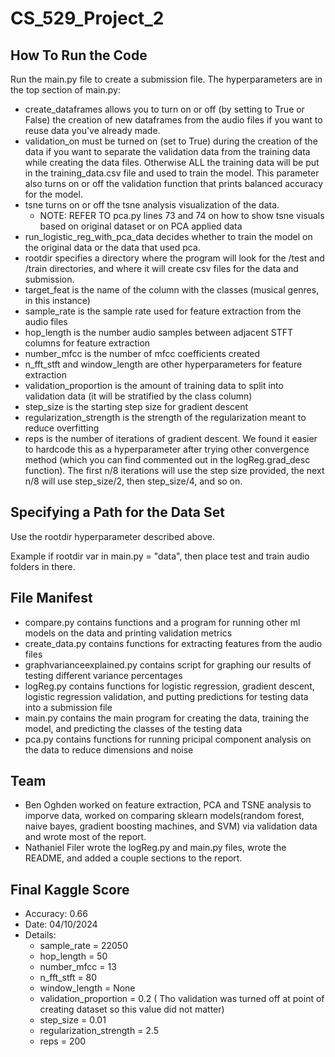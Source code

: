 # CS_529_Project_2

## How To Run the Code
Run the main.py file to create a submission file.
The hyperparameters are in the top section of main.py:

- create_dataframes allows you to turn on or off (by setting to True or False) the creation of new dataframes from the audio files if you want to reuse data you've already made.
- validation_on must be turned on (set to True) during the creation of the data if you want to separate the validation data from the training data while creating the data files.  Otherwise ALL the training data will be put in the training_data.csv file and used to train the model.  This parameter also turns on or off the validation function that prints balanced accuracy for the model.
- tsne turns on or off the tsne analysis visualization of the data.
    - NOTE: REFER TO pca.py lines 73 and 74 on how to show tsne visuals based on original dataset or on PCA applied data
- run_logistic_reg_with_pca_data decides whether to train the model on the original data or the data that used pca.
- rootdir specifies a directory where the program will look for the /test and /train directories, and where it will create csv files for the data and submission.
- target_feat is the name of the column with the classes (musical genres, in this instance)
- sample_rate is the sample rate used for feature extraction from the audio files
- hop_length is the number audio samples between adjacent STFT columns for feature extraction
- number_mfcc is the number of mfcc coefficients created
- n_fft_stft and window_length are other hyperparameters for feature extraction
- validation_proportion is the amount of training data to split into validation data (it will be stratified by the class column)
- step_size is the starting step size for gradient descent
- regularization_strength is the strength of the regularization meant to reduce overfitting
- reps is the number of iterations of gradient descent.  We found it easier to hardcode this as a hyperparameter after trying other convergence method (which you can find commented out in the logReg.grad_desc function).  The first n/8 iterations will use the step size provided, the next n/8 will use step_size/2, then step_size/4, and so on.

## Specifying a Path for the Data Set
Use the rootdir hyperparameter described above.

Example if rootdir var in main.py = "data", then place test and train audio folders in there.


## File Manifest
- compare.py contains functions and a program for running other ml models on the data and printing validation metrics
- create_data.py contains functions for extracting features from the audio files
- graphvarianceexplained.py contains script for graphing our results of testing different variance percentages
- logReg.py contains functions for logistic regression, gradient descent, logistic regression validation, and putting predictions for testing data into a submission file
- main.py contains the main program for creating the data, training the model, and predicting the classes of the testing data
- pca.py contains functions for running pricipal component analysis on the data to reduce dimensions and noise


## Team
- Ben Oghden worked on feature extraction, PCA and TSNE analysis to imporve data, worked on comparing sklearn models(random forest, naive bayes, gradient boosting machines, and SVM) via validation data and wrote most of the report.
- Nathaniel Filer wrote the logReg.py and main.py files, wrote the README, and added a couple sections to the report.


## Final Kaggle Score
- Accuracy: 0.66
- Date: 04/10/2024
- Details:
    - sample_rate = 22050
    - hop_length = 50
    - number_mfcc = 13
    - n_fft_stft = 80
    - window_length = None
    - validation_proportion = 0.2 ( Tho validation was turned off at point of creating dataset so this value did not matter)
    - step_size = 0.01
    - regularization_strength = 2.5
    - reps = 200
